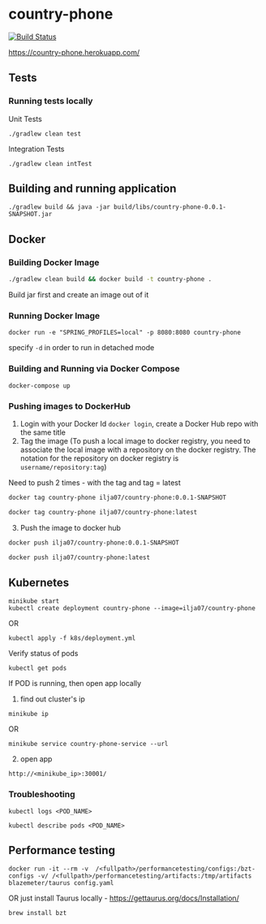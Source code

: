 # country-phone 
[![Build Status](https://travis-ci.org/iljapavlovs/country-phone.svg?branch=master)](https://travis-ci.org/iljapavlovs/country-phone)

https://country-phone.herokuapp.com/

## Tests
### Running tests locally

Unit Tests
```
./gradlew clean test
```

Integration Tests
```
./gradlew clean intTest
```

## Building and running application
```
./gradlew build && java -jar build/libs/country-phone-0.0.1-SNAPSHOT.jar
```

## Docker
### Building Docker Image
```bash
./gradlew clean build && docker build -t country-phone .
```
Build jar first and create an image out of it
### Running Docker Image
```
docker run -e "SPRING_PROFILES=local" -p 8080:8080 country-phone
```

specify `-d` in order to run in detached mode

### Building and Running via Docker Compose
```
docker-compose up
```

### Pushing images to DockerHub

1. Login with your Docker Id `docker login`, create a Docker Hub repo with the same title
2. Tag the image (To push a local image to docker registry, you need to associate the local image with a repository on the docker registry. The notation for the repository on docker registry is `username/repository:tag`)

Need to push 2 times - with the tag and tag = latest
```bash
docker tag country-phone ilja07/country-phone:0.0.1-SNAPSHOT
```

```bash
docker tag country-phone ilja07/country-phone:latest
```
3. Push the image to docker hub
```bash
docker push ilja07/country-phone:0.0.1-SNAPSHOT
```   

```bash
docker push ilja07/country-phone:latest
```  
## Kubernetes
```
minikube start
kubectl create deployment country-phone --image=ilja07/country-phone
```
OR 
```
kubectl apply -f k8s/deployment.yml 
```

Verify status of pods
```
kubectl get pods
```

If POD is running, then open app locally
1. find out cluster's ip
```
minikube ip
```
OR
```
minikube service country-phone-service --url
```
2. open app
```
http://<minikube_ip>:30001/
```

### Troubleshooting
```
kubectl logs <POD_NAME>
```
```
kubectl describe pods <POD_NAME>
```

## Performance testing
```
docker run -it --rm -v  /<fullpath>/performancetesting/configs:/bzt-configs -v/ /<fullpath>/performancetesting/artifacts:/tmp/artifacts blazemeter/taurus config.yaml
```

OR just install Taurus locally - https://gettaurus.org/docs/Installation/
```
brew install bzt
```
